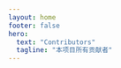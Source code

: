 ```yaml
---
layout: home
footer: false
hero:
  text: "Contributors"
  tagline: "本项目所有贡献者"
---
```


<script setup>
import { VPTeamMembers } from 'vitepress/theme'

const members = [
  {
    avatar: 'https://cdn.lovir.cn/IMAGE/avater-rounded.jpg',
    name: 'Lovir',
    title: '作者',
    links: [
      { icon: 'github', link: 'https://github.com/Lovirr' }
    ]
  }
]
</script>

<VPTeamMembers size="small" :members="members" />
